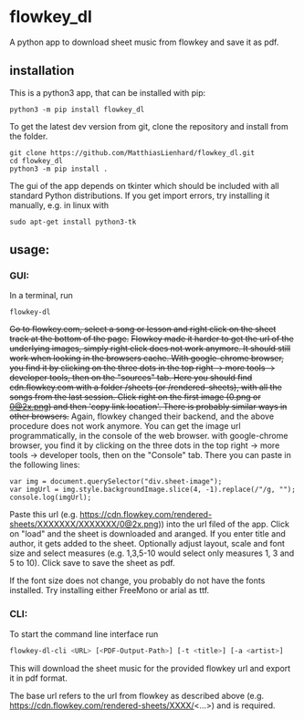 # flowkey_dl

A python app to download sheet music from flowkey and save it as pdf.

## installation

This is a python3 app, that can be installed with pip:

```
python3 -m pip install flowkey_dl
```

To get the latest dev version from git, clone the repository and install from the folder. 
```
git clone https://github.com/MatthiasLienhard/flowkey_dl.git
cd flowkey_dl
python3 -m pip install .
```

The gui of the app depends on tkinter which should be included with all standard Python distributions. If you get import errors, try installing it manually, e.g. in linux with

```
sudo apt-get install python3-tk
```

## usage:

### GUI:

In a terminal, run

```
flowkey-dl
```

~~Go to flowkey.com, select a song or lesson and right click on the sheet track at the bottom of the page.~~
~~Flowkey made it harder to get the url of the underlying images, simply right click does not work anymore. It should still work when looking in the browsers cache. With google-chrome browser, you find it by clicking on the three dots in the top right -> more tools -> developer tools, then on the "sources" tab. Here you should find cdn.flowkey.com with a folder /sheets (or /rendered-sheets), with all the songs from the last session. Click right on the first image (0.png or 0@2x.png) and then 'copy link location'. There is probably similar ways in other browsers.~~
Again, flowkey changed their backend, and the above procedure does not work anymore. You can get the image url programmatically, in the console of the web browser. with google-chrome browser, you find it by clicking on the three dots in the top right -> more tools -> developer tools, then on the "Console" tab. There you can paste in the following lines:
```
var img = document.querySelector("div.sheet-image");
var imgUrl = img.style.backgroundImage.slice(4, -1).replace(/"/g, "");
console.log(imgUrl);
```

Paste this url (e.g. https://cdn.flowkey.com/rendered-sheets/XXXXXXX/XXXXXXX/0@2x.png)) into the url filed of the app. Click on "load" and the sheet is downloaded and aranged. If you enter title and author, it gets added to the sheet. Optionally adjust layout, scale and font size and select measures (e.g. 1,3,5-10 would select only measures 1, 3 and 5 to 10). Click save to save the sheet as pdf.

If the font size does not change, you probably do not have the fonts installed. Try installing either FreeMono or arial as ttf.

### CLI:

To start the command line interface run

```bash
flowkey-dl-cli <URL> [<PDF-Output-Path>] [-t <title>] [-a <artist>]
```

This will download the sheet music for the provided flowkey url and export it in pdf format.

The base url refers to the url from flowkey as described above (e.g. https://cdn.flowkey.com/rendered-sheets/XXXX/<...>) and is required.

